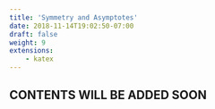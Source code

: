 ```yaml
---
title: 'Symmetry and Asymptotes'
date: 2018-11-14T19:02:50-07:00
draft: false
weight: 9
extensions:
    - katex
---
```


## CONTENTS WILL BE ADDED SOON

